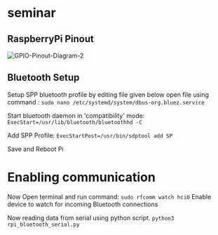 # seminar

## RaspberryPi Pinout
![GPIO-Pinout-Diagram-2](https://user-images.githubusercontent.com/34370544/116787684-23267680-aac3-11eb-806c-ba600c4b93f6.png)

## Bluetooth Setup
Setup SPP bluetooth profile by editing file given below
open file using command :
`sudo nano /etc/systemd/system/dbus-org.bluez.service`

Start bluetooth daemon in 'compatibility' mode:
`ExecStart=/usr/lib/bluetooth/bluetoothhd -C`

Add SPP Profile:
`ExecStartPost=/usr/bin/sdptool add SP`

Save and Reboot Pi

# Enabling communication
Now Open terminal and run command:
`sudo rfcomm watch hci0`
Enable device to watch for incoming Bluetooth connections

Now reading data from serial using python script.
`python3 rpi_bluetooth_serial.py`

